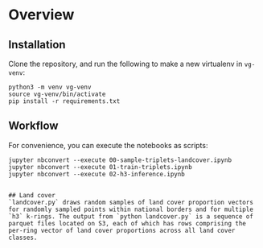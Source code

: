 # Overview

## Installation
Clone the repository, and run the following to make a new virtualenv in `vg-venv`:

```
python3 -m venv vg-venv
source vg-venv/bin/activate
pip install -r requirements.txt
```

## Workflow

For convenience, you can execute the notebooks as scripts:
```
jupyter nbconvert --execute 00-sample-triplets-landcover.ipynb
jupyter nbconvert --execute 01-train-triplets.ipynb
jupyter nbconvert --execute 02-h3-inference.ipynb
```

```

## Land cover
`landcover.py` draws random samples of land cover proportion vectors for randomly sampled points within national borders and for multiple `h3` k-rings. The output from `python landcover.py` is a sequence of parquet files located on S3, each of which has rows comprising the per-ring vector of land cover proportions across all land cover classes.


